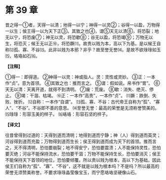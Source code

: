 # 第 39 章

昔之得一①者，天得一以清；地得一以宁；神得一以灵②；谷得一以盈，万物得一以生；侯王得一以为天下正③。其致之也④，谓⑤天无以清⑥，将恐裂；地无以宁，将恐废⑦；神无以灵，将恐歇⑧；谷无以盈，将恐竭⑨；万物无以生，将恐灭；候王无以正⑩，将恐蹶⑾。故贵以贱为本，高以下为基。是以候王自称⑿孤、寡、不谷⒀。此非以贱为本邪？非乎？故至誉无誉⒁。是故不欲琭琭如玉⒂，珞珞如石⒃。

**【注释】**

①得一：即得道。
②神得一以灵：神或指人。灵：灵性或灵妙。
③正：一本作“贞”。意为首领。
④其致之也：推而言之。
⑤谓：假如说。帛书作“胃”。
⑥天无以清：天离开道，就得不到清明。
⑦废：荒废。
⑧歇：消失、绝灭、停止。
⑨竭：干涸、枯竭。
⑩正：一本作“高贵”，一本作“贞”。
⑾蹶：跌倒、失败、挫折。
⑿自称：一本作“自谓”。
⒀孤、寡、不谷：古代帝王自称为“孤”、“寡人”、“不谷”。不谷即不善的意思。
⒁至誉无誉：最高的荣誉是无须称誉赞美的。
⒂琭琭：形容玉美的样子。
⒃珞珞：形容石坚的样子。

**【译文】**

往昔曾得到过道的：天得到道而清明；地得到道而宁静；神（人）得到道而英灵；河谷得到道而充盈；万物得到道而生长；侯王得到道而成为天下的首领。推而言之，天不得清明，恐怕要崩裂；地不得安宁，恐怕要震溃；人不能保持灵性，恐怕要灭绝；河谷不能保持流水，恐怕要干涸；万物不能保持生长，恐怕要消灭；侯王不能保持天下首领的地位，恐怕要倾覆。所以贵以贱为根本，高以下为基础，因此侯王们自称为“孤”、“寡”、“不谷”，这不就是以贱为根本吗？不是吗？所以最高的荣誉无须赞美称誉。不要求琭琭晶莹像宝玉，而宁愿珞珞坚硬像山石。
